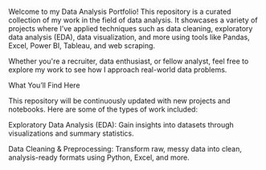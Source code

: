 Welcome to my Data Analysis Portfolio! This repository is a curated collection of my work in the field of data analysis. It showcases a variety of projects where I’ve applied techniques such as data cleaning, exploratory data analysis (EDA), data visualization, and more using tools like Pandas, Excel, Power BI, Tableau, and web scraping.

Whether you're a recruiter, data enthusiast, or fellow analyst, feel free to explore my work to see how I approach real-world data problems.

 What You’ll Find Here
 
 This repository will be continuously updated with new projects and notebooks. Here are some of the types of work included:

 Exploratory Data Analysis (EDA):
Gain insights into datasets through visualizations and summary statistics.

 Data Cleaning & Preprocessing:
Transform raw, messy data into clean, analysis-ready formats using Python, Excel, and more.
